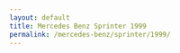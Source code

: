 ```yaml
---
layout: default
title: Mercedes Benz Sprinter 1999
permalink: /mercedes-benz/sprinter/1999/
---
```

